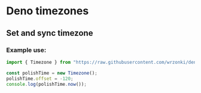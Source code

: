 # Deno timezones

## Set and sync timezone

### Example use:

```ts
import { Timezone } from "https://raw.githubusercontent.com/wrzonki/deno-timezone/master/timezone.ts";

const polishTime = new Timezone();
polishTime.offset = -120;
console.log(polishTime.now());
